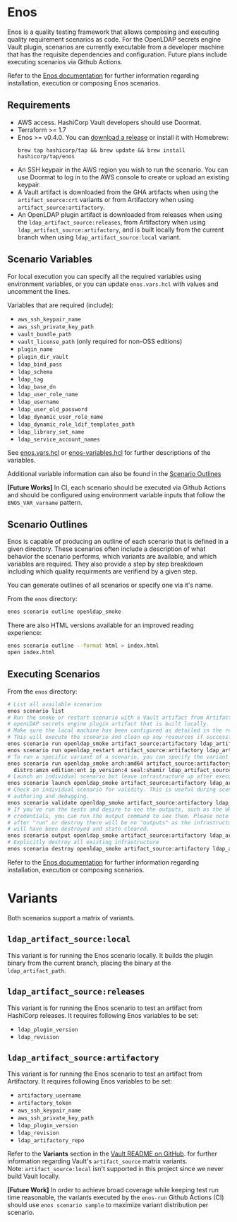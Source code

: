 # Enos

Enos is a quality testing framework that allows composing and executing quality
requirement scenarios as code. For the OpenLDAP secrets engine Vault plugin,
scenarios are currently executable from a developer machine that has the requisite dependencies 
and configuration. Future plans include executing scenarios via Github Actions.

Refer to the [Enos documentation](https://github.com/hashicorp/Enos-Docs)
for further information regarding installation, execution or composing Enos scenarios.

## Requirements
- AWS access. HashiCorp Vault developers should use Doormat.
- Terraform >= 1.7
- Enos >= v0.4.0. You can [download a release](https://github.com/hashicorp/enos/releases/) or
  install it with Homebrew:
  ```shell
  brew tap hashicorp/tap && brew update && brew install hashicorp/tap/enos
  ```
- An SSH keypair in the AWS region you wish to run the scenario. You can use
  Doormat to log in to the AWS console to create or upload an existing keypair.
- A Vault artifact is downloaded from the GHA artifacts when using the `artifact_source:crt` variants or from Artifactory when using `artifact_source:artifactory`.
- An OpenLDAP plugin artifact is downloaded from releases when using the `ldap_artifact_source:releases`, from Artifactory when using `ldap_artifact_source:artifactory`, and is built locally from the current branch when using  `ldap_artifact_source:local` variant.

## Scenario Variables
For local execution you can specify all the required variables using environment
variables, or you can update `enos.vars.hcl` with values and uncomment the lines.

Variables that are required (include):
* `aws_ssh_keypair_name`
* `aws_ssh_private_key_path`
* `vault_bundle_path`
* `vault_license_path` (only required for non-OSS editions)
* `plugin_name`
* `plugin_dir_vault`
* `ldap_bind_pass`
* `ldap_schema`
* `ldap_tag`
* `ldap_base_dn`
* `ldap_user_role_name`
* `ldap_username`
* `ldap_user_old_password`
* `ldap_dynamic_user_role_name`
* `ldap_dynamic_role_ldif_templates_path`
* `ldap_library_set_name`
* `ldap_service_account_names`

See [enos.vars.hcl](template_enos.vars.hcl) or [enos-variables.hcl](./enos-variables.hcl)
for further descriptions of the variables.

Additional variable information can also be found in the [Scenario Outlines](#scenario_outlines)

**[Future Works]** In CI, each scenario should be executed via Github Actions and should be configured using
environment variable inputs that follow the `ENOS_VAR_varname` pattern.

## Scenario Outlines
Enos is capable of producing an outline of each scenario that is defined in a given directory. These
scenarios often include a description of what behavior the scenario performs, which variants are
available, and which variables are required. They also provide a step by step breakdown including
which quality requirments are verifiend by a given step.

You can generate outlines of all scenarios or specify one via it's name.

From the `enos` directory:
```bash
enos scenario outline openldap_smoke
```

There are also HTML versions available for an improved reading experience:
```bash
enos scenario outline --format html > index.html
open index.html
```

## Executing Scenarios
From the `enos` directory:

```bash
# List all available scenarios
enos scenario list
# Run the smoke or restart scenario with a Vault artifact from Artifactory and an
# openLDAP secrets engine plugin artifact that is built locally.
# Make sure the local machine has been configured as detailed in the requirements section.
# This will execute the scenario and clean up any resources if successful.
enos scenario run openldap_smoke artifact_source:artifactory ldap_artifact_source:local 
enos scenario run openldap_restart artifact_source:artifactory ldap_artifact_source:local  
# To run a specific variant of a scenario, you can specify the variant values.
enos scenario run openldap_smoke arch:amd64 artifact_source:artifactory artifact_type:package config_mode:env \
  distro:amzn edition:ent ip_version:4 seal:shamir ldap_artifact_source:local ldap_config_root_rotation_method:manual
# Launch an individual scenario but leave infrastructure up after execution
enos scenario launch openldap_smoke artifact_source:artifactory ldap_artifact_source:local
# Check an individual scenario for validity. This is useful during scenario
# authoring and debugging.
enos scenario validate openldap_smoke artifact_source:artifactory ldap_artifact_source:local
# If you've run the tests and desire to see the outputs, such as the URL or
# credentials, you can run the output command to see them. Please note that
# after "run" or destroy there will be no "outputs" as the infrastructure
# will have been destroyed and state cleared.
enos scenario output openldap_smoke artifact_source:artifactory ldap_artifact_source:local
# Explicitly destroy all existing infrastructure
enos scenario destroy openldap_smoke artifact_source:artifactory ldap_artifact_source:local
```

Refer to the [Enos documentation](https://github.com/hashicorp/Enos-Docs)
for further information regarding installation, execution or composing scenarios.

# Variants
Both scenarios support a matrix of variants.

## `ldap_artifact_source:local`
This variant is for running the Enos scenario locally. It builds the plugin binary
from the current branch, placing the binary at the `ldap_artifact_path`.

## `ldap_artifact_source:releases`
This variant is for running the Enos scenario to test an artifact from HashiCorp releases. It requires following Enos variables to be set:
* `ldap_plugin_version`
* `ldap_revision`

## `ldap_artifact_source:artifactory`
This variant is for running the Enos scenario to test an artifact from Artifactory. It requires following Enos variables to be set:
* `artifactory_username`
* `artifactory_token`
* `aws_ssh_keypair_name`
* `aws_ssh_private_key_path`
* `ldap_plugin_version`
* `ldap_revision`
* `ldap_artifactory_repo`

Refer to the **Variants** section in the [Vault README on GitHub](https://github.com/hashicorp/vault/blob/main/README.md).
for further information regarding Vault's `artifact_source` matrix variants. <br>
Note: `artifact_source:local` isn't supported in this project since we never build Vault locally.

**[Future Work]** In order to achieve broad coverage while
keeping test run time reasonable, the variants executed by the `enos-run` Github
Actions (CI) should use `enos scenario sample` to maximize variant distribution per scenario.